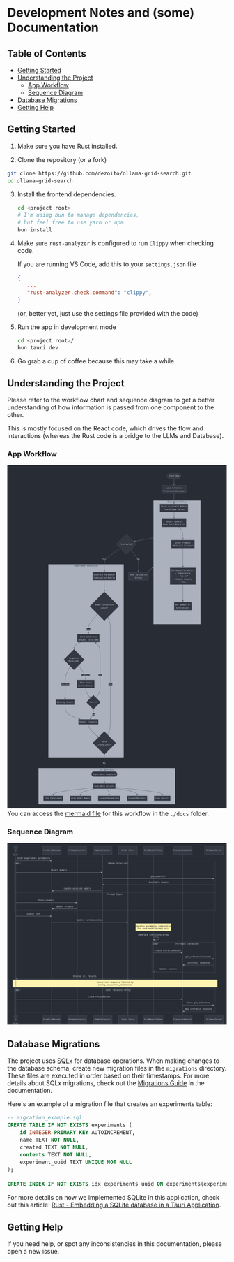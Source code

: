 # Development Notes and (some) Documentation

## Table of Contents

- [Getting Started](#getting-started)
- [Understanding the Project](#understanding-the-project)
  - [App Workflow](#app-workflow)
  - [Sequence Diagram](#sequence-diagram)
- [Database Migrations](#database-migrations)
- [Getting Help](#getting-help)

## Getting Started

1. Make sure you have Rust installed.

2. Clone the repository (or a fork)

```sh
git clone https://github.com/dezoito/ollama-grid-search.git
cd ollama-grid-search
```

3. Install the frontend dependencies.

   ```sh
   cd <project root>
   # I'm using bun to manage dependencies,
   # but feel free to use yarn or npm
   bun install
   ```

4. Make sure `rust-analyzer` is configured to run `Clippy` when checking code.

   If you are running VS Code, add this to your `settings.json` file

   ```json
   {
      ...
      "rust-analyzer.check.command": "clippy",
   }
   ```

   (or, better yet, just use the settings file provided with the code)

5. Run the app in development mode
   ```sh
   cd <project root>/
   bun tauri dev
   ```
6. Go grab a cup of coffee because this may take a while.

## Understanding the Project

Please refer to the workflow chart and sequence diagram to get a better understanding of how information is passed from one component to the other.

This is mostly focused on the React code, which drives the flow and interactions (whereas the Rust code is a bridge to the LLMs and Database).

### App Workflow

[<img src="./app-workflow.png?raw=true" alt="App Workflow" width="720">](./app-workflow.png)
You can access the [mermaid file](./app-workflow.mermaid) for this workflow in the `./docs` folder.

### Sequence Diagram

[<img src="./sequence-diagram.png?raw=true" alt="Sequence Diagram" width="720">](./sequence-diagram.png)

## Database Migrations

The project uses [SQLx](https://docs.rs/sqlx/latest/sqlx/) for database operations. When making changes to the database schema, create new migration files in the `migrations` directory. These files are executed in order based on their timestamps. For more details about SQLx migrations, check out the [Migrations Guide](https://github.com/launchbadge/sqlx/blob/main/sqlx-cli/README.md#migrate) in the documentation.

Here's an example of a migration file that creates an experiments table:

```sql
-- migration_example.sql
CREATE TABLE IF NOT EXISTS experiments (
    id INTEGER PRIMARY KEY AUTOINCREMENT,
    name TEXT NOT NULL,
    created TEXT NOT NULL,
    contents TEXT NOT NULL,
    experiment_uuid TEXT UNIQUE NOT NULL
);

CREATE INDEX IF NOT EXISTS idx_experiments_uuid ON experiments(experiment_uuid);
```

For more details on how we implemented SQLite in this application, check out this article:
[Rust - Embedding a SQLite database in a Tauri Application](https://dezoito.github.io/2025/01/01/embedding-sqlite-in-a-tauri-application.html).

## Getting Help

If you need help, or spot any inconsistencies in this documentation, please open a new issue.
